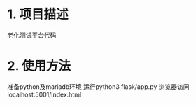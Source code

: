 # 1. 项目描述
老化测试平台代码

# 2. 使用方法
准备python及mariadb环境
运行python3 flask/app.py
浏览器访问localhost:5001/index.html


